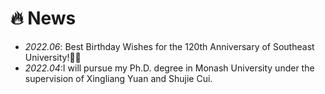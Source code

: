 # 🔥 News
- *2022.06*: Best Birthday Wishes for the 120th Anniversary of Southeast University!🎉🎉
- *2022.04*:I will pursue my Ph.D. degree in Monash University under the supervision of Xingliang Yuan and Shujie Cui.
